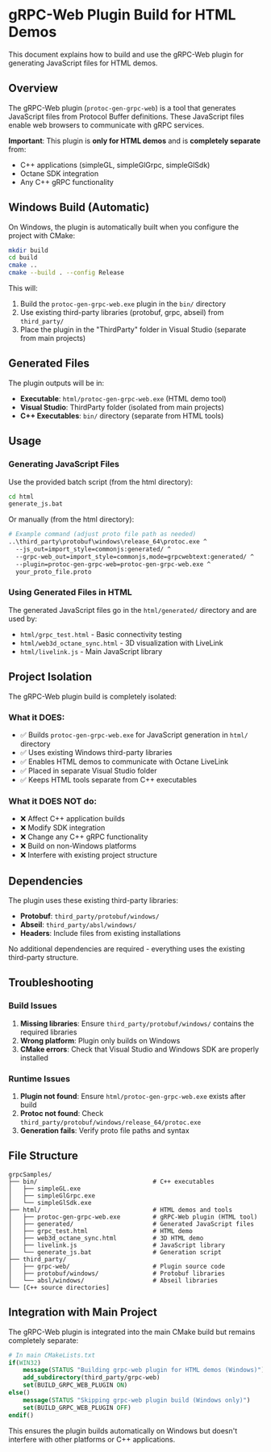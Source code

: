 # gRPC-Web Plugin Build for HTML Demos

This document explains how to build and use the gRPC-Web plugin for generating JavaScript files for HTML demos.

## Overview

The gRPC-Web plugin (`protoc-gen-grpc-web`) is a tool that generates JavaScript files from Protocol Buffer definitions. These JavaScript files enable web browsers to communicate with gRPC services.

**Important**: This plugin is **only for HTML demos** and is **completely separate** from:
- C++ applications (simpleGL, simpleGlGrpc, simpleGlSdk)
- Octane SDK integration
- Any C++ gRPC functionality

## Windows Build (Automatic)

On Windows, the plugin is automatically built when you configure the project with CMake:

```bash
mkdir build
cd build
cmake ..
cmake --build . --config Release
```

This will:
1. Build the `protoc-gen-grpc-web.exe` plugin in the `bin/` directory
2. Use existing third-party libraries (protobuf, grpc, abseil) from `third_party/`
3. Place the plugin in the "ThirdParty" folder in Visual Studio (separate from main projects)

## Generated Files

The plugin outputs will be in:
- **Executable**: `html/protoc-gen-grpc-web.exe` (HTML demo tool)
- **Visual Studio**: ThirdParty folder (isolated from main projects)
- **C++ Executables**: `bin/` directory (separate from HTML tools)

## Usage

### Generating JavaScript Files

Use the provided batch script (from the html directory):
```bash
cd html
generate_js.bat
```

Or manually (from the html directory):
```bash
# Example command (adjust proto file path as needed)
..\third_party\protobuf\windows\release_64\protoc.exe ^
  --js_out=import_style=commonjs:generated/ ^
  --grpc-web_out=import_style=commonjs,mode=grpcwebtext:generated/ ^
  --plugin=protoc-gen-grpc-web=protoc-gen-grpc-web.exe ^
  your_proto_file.proto
```

### Using Generated Files in HTML

The generated JavaScript files go in the `html/generated/` directory and are used by:
- `html/grpc_test.html` - Basic connectivity testing
- `html/web3d_octane_sync.html` - 3D visualization with LiveLink
- `html/livelink.js` - Main JavaScript library

## Project Isolation

The gRPC-Web plugin build is completely isolated:

### What it DOES:
- ✅ Builds `protoc-gen-grpc-web.exe` for JavaScript generation in `html/` directory
- ✅ Uses existing Windows third-party libraries
- ✅ Enables HTML demos to communicate with Octane LiveLink
- ✅ Placed in separate Visual Studio folder
- ✅ Keeps HTML tools separate from C++ executables

### What it DOES NOT do:
- ❌ Affect C++ application builds
- ❌ Modify SDK integration
- ❌ Change any C++ gRPC functionality
- ❌ Build on non-Windows platforms
- ❌ Interfere with existing project structure

## Dependencies

The plugin uses these existing third-party libraries:
- **Protobuf**: `third_party/protobuf/windows/`
- **Abseil**: `third_party/absl/windows/`
- **Headers**: Include files from existing installations

No additional dependencies are required - everything uses the existing third-party structure.

## Troubleshooting

### Build Issues
1. **Missing libraries**: Ensure `third_party/protobuf/windows/` contains the required libraries
2. **Wrong platform**: Plugin only builds on Windows
3. **CMake errors**: Check that Visual Studio and Windows SDK are properly installed

### Runtime Issues
1. **Plugin not found**: Ensure `html/protoc-gen-grpc-web.exe` exists after build
2. **Protoc not found**: Check `third_party/protobuf/windows/release_64/protoc.exe`
3. **Generation fails**: Verify proto file paths and syntax

## File Structure

```
grpcSamples/
├── bin/                                # C++ executables
│   ├── simpleGL.exe
│   ├── simpleGlGrpc.exe
│   └── simpleGlSdk.exe
├── html/                               # HTML demos and tools
│   ├── protoc-gen-grpc-web.exe         # gRPC-Web plugin (HTML tool)
│   ├── generated/                      # Generated JavaScript files
│   ├── grpc_test.html                  # HTML demo
│   ├── web3d_octane_sync.html          # 3D HTML demo
│   ├── livelink.js                     # JavaScript library
│   └── generate_js.bat                 # Generation script
├── third_party/
│   ├── grpc-web/                       # Plugin source code
│   ├── protobuf/windows/               # Protobuf libraries
│   └── absl/windows/                   # Abseil libraries
└── [C++ source directories]
```

## Integration with Main Project

The gRPC-Web plugin is integrated into the main CMake build but remains completely separate:

```cmake
# In main CMakeLists.txt
if(WIN32)
    message(STATUS "Building grpc-web plugin for HTML demos (Windows)")
    add_subdirectory(third_party/grpc-web)
    set(BUILD_GRPC_WEB_PLUGIN ON)
else()
    message(STATUS "Skipping grpc-web plugin build (Windows only)")
    set(BUILD_GRPC_WEB_PLUGIN OFF)
endif()
```

This ensures the plugin builds automatically on Windows but doesn't interfere with other platforms or C++ applications.